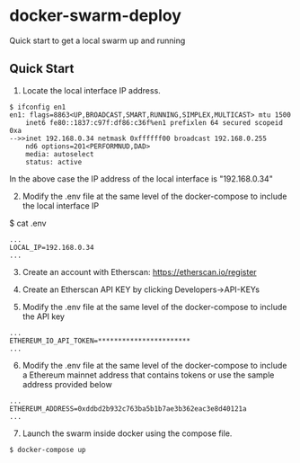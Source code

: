 # docker-swarm-deploy

Quick start to get a local swarm up and running

## Quick Start

1. Locate the local interface IP address.

```
$ ifconfig en1
en1: flags=8863<UP,BROADCAST,SMART,RUNNING,SIMPLEX,MULTICAST> mtu 1500
	inet6 fe80::1837:c97f:df86:c36f%en1 prefixlen 64 secured scopeid 0xa 
-->>inet 192.168.0.34 netmask 0xffffff00 broadcast 192.168.0.255
	nd6 options=201<PERFORMNUD,DAD>
	media: autoselect
	status: active
```

In the above case the IP address of the local interface is "192.168.0.34"

2. Modify the .env file at the same level of the docker-compose to include the local interface IP

$ cat .env

```
...
LOCAL_IP=192.168.0.34
...
```

3. Create an account with Etherscan: https://etherscan.io/register

4. Create an Etherscan API KEY by clicking Developers->API-KEYs

5. Modify the .env file at the same level of the docker-compose to include the API key

```
...
ETHEREUM_IO_API_TOKEN=***********************
...
```

6. Modify the .env file at the same level of the docker-compose to include a Ethereum mainnet address that contains tokens or use the sample address provided below

```
...
ETHEREUM_ADDRESS=0xddbd2b932c763ba5b1b7ae3b362eac3e8d40121a
...
```
7. Launch the swarm inside docker using the compose file.

```
$ docker-compose up
```
